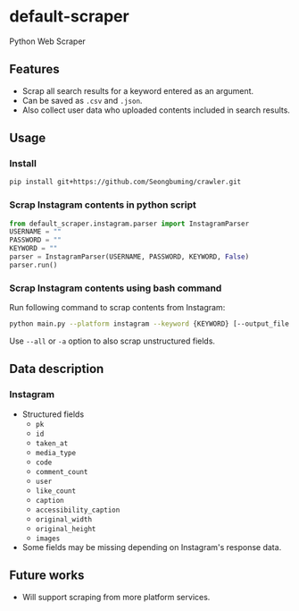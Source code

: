 # default-scraper

Python Web Scraper

## Features

- Scrap all search results for a keyword entered as an argument.
- Can be saved as `.csv` and `.json`.
- Also collect user data who uploaded contents included in search results.

## Usage

### Install

```bash
pip install git+https://github.com/Seongbuming/crawler.git
```

### Scrap Instagram contents in python script

```python
from default_scraper.instagram.parser import InstagramParser
USERNAME = ""
PASSWORD = ""
KEYWORD = ""
parser = InstagramParser(USERNAME, PASSWORD, KEYWORD, False)
parser.run()
```

### Scrap Instagram contents using bash command

Run following command to scrap contents from Instagram:

```bash
python main.py --platform instagram --keyword {KEYWORD} [--output_file OUTPUT_FILE] [--all]
```

Use `--all` or `-a` option to also scrap unstructured fields.

## Data description

### Instagram

- Structured fields
  - `pk`
  - `id`
  - `taken_at`
  - `media_type`
  - `code`
  - `comment_count`
  - `user`
  - `like_count`
  - `caption`
  - `accessibility_caption`
  - `original_width`
  - `original_height`
  - `images`
- Some fields may be missing depending on Instagram's response data.

## Future works

- Will support scraping from more platform services.
